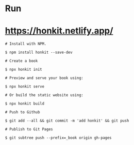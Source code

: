 # Run
# https://honkit.netlify.app/

```
# Install with NPM.

$ npm install honkit --save-dev
```

```
# Create a book

$ npx honkit init

# Preview and serve your book using:

$ npx honkit serve

# Or build the static website using:

$ npx honkit build
```

```
# Push to Github

$ git add --all && git commit -m 'add honkit' && git push

# Publish to Git Pages

$ git subtree push --prefix=_book origin gh-pages
```
